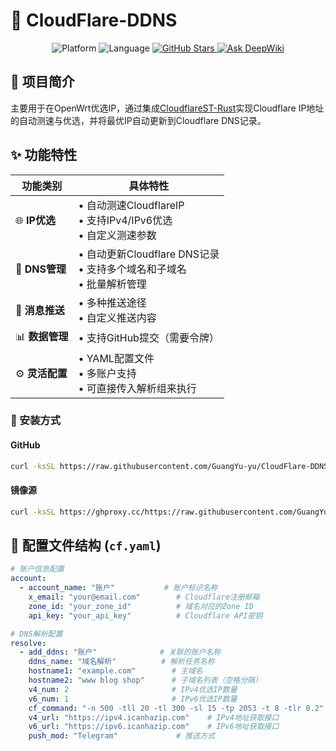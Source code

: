 # 🚀 CloudFlare-DDNS

<p align="center">
  <img src="https://img.shields.io/badge/Platform-OpenWrt%20%7C%20Linux-blue.svg" alt="Platform">
  <img src="https://img.shields.io/badge/Language-Bash%20%7C%20Shell-blue.svg" alt="Language">
  <a href="https://github.com/GuangYu-yu/CloudFlare-DDNS">
    <img src="https://img.shields.io/github/stars/GuangYu-yu/CloudFlare-DDNS?style=social" alt="GitHub Stars">
  </a>
  <a href="https://deepwiki.com/GuangYu-yu/CloudFlare-DDNS">
    <img src="https://deepwiki.com/badge.svg" alt="Ask DeepWiki">
  </a>
</p>

## 📖 项目简介

主要用于在OpenWrt优选IP，通过集成[CloudflareST-Rust](https://github.com/GuangYu-yu/CloudflareST-Rust)实现Cloudflare IP地址的自动测速与优选，并将最优IP自动更新到Cloudflare DNS记录。

## ✨ 功能特性

| 功能类别 | 具体特性 |
|---------|---------|
| 🌐 **IP优选** | • 自动测速CloudflareIP<br>• 支持IPv4/IPv6优选<br>• 自定义测速参数 |
| 🔄 **DNS管理** | • 自动更新Cloudflare DNS记录<br>• 支持多个域名和子域名<br>• 批量解析管理 |
| 📱 **消息推送** | • 多种推送途径<br>• 自定义推送内容 |
| 📊 **数据管理** | • 支持GitHub提交（需要令牌）<br> |
| ⚙️ **灵活配置** | • YAML配置文件<br>• 多账户支持<br>• 可直接传入解析组来执行<br> |

### 🔧 安装方式


#### GitHub
```bash
curl -ksSL https://raw.githubusercontent.com/GuangYu-yu/CloudFlare-DDNS/main/setup/cfopw.sh | bash
```

#### 镜像源
```bash
curl -ksSL https://ghproxy.cc/https://raw.githubusercontent.com/GuangYu-yu/CloudFlare-DDNS/main/setup/cfopw.sh | bash
```

## 📄 配置文件结构 (`cf.yaml`)

```yaml
# 账户信息配置
account:
  - account_name: "账户"           # 账户标识名称
    x_email: "your@email.com"        # Cloudflare注册邮箱
    zone_id: "your_zone_id"          # 域名对应的Zone ID
    api_key: "your_api_key"          # Cloudflare API密钥

# DNS解析配置
resolve:
  - add_ddns: "账户"              # 关联的账户名称
    ddns_name: "域名解析"          # 解析任务名称
    hostname1: "example.com"        # 主域名
    hostname2: "www blog shop"      # 子域名列表（空格分隔）
    v4_num: 2                       # IPv4优选IP数量
    v6_num: 1                       # IPv6优选IP数量
    cf_command: "-n 500 -tll 20 -tl 300 -sl 15 -tp 2053 -t 8 -tlr 0.2"  # 测速参数
    v4_url: "https://ipv4.icanhazip.com"    # IPv4地址获取接口
    v6_url: "https://ipv6.icanhazip.com"    # IPv6地址获取接口
    push_mod: "Telegram"             # 推送方式
```
